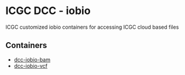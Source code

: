 # ICGC DCC - iobio

ICGC customized iobio containers for accessing ICGC cloud based files

## Containers
* [dcc-iobio-bam](dcc-iobio-bam/README.md)
* [dcc-iobio-vcf](dcc-iobio-vcf/README.md)
